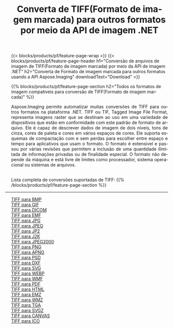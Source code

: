 ﻿---
title: Converta de TIFF(Formato de imagem marcada) para outros formatos por meio da API de imagem .NET 
weight: 3920
url: /pt/net/conversion/from/tiff 
lang: pt
langdirlevel: 2
locales: zh-hans,ja,it,ru,de,es,fr,nl,id,lt,pl,pt,vi,tr,ko,zh-hant,ar,hi,th,sv,cs,uk,he
description: Usando Aspose.Imaging você pode facilmente converter de TIFF(Formato de imagem marcada) para outros formatos
---

{{< blocks/products/pf/feature-page-wrap >}}
{{< blocks/products/pf/feature-page-header h1="Conversão de arquivos de imagem de TIFF(Formato de imagem marcada) por meio da API de imagem .NET" h2="Converta de Formato de imagem marcada para outros formatos usando a API Aspose.Imaging" downloadText="Download" >}}


{{% blocks/products/pf/feature-page-section  h2="Todos os formatos de imagem compatíveis para conversão de TIFF(Formato de imagem marcada)" %}}
<p align=justify>Aspose.Imaging permite automatizar muitas conversões de TIFF para outros formatos na plataforma .NET. TIFF ou TIF, Tagged Image File Format, representa imagens raster que se destinam ao uso em uma variedade de dispositivos que estão em conformidade com este padrão de formato de arquivo. Ele é capaz de descrever dados de imagem de dois níveis, tons de cinza, cores de paleta e cores em vários espaços de cores. Ele suporta esquemas de compactação com e sem perdas para escolher entre espaço e tempo para aplicativos que usam o formato. O formato é extensível e passou por várias revisões que permitem a inclusão de uma quantidade ilimitada de informações privadas ou de finalidade especial. O formato não depende da máquina e está livre de limites como processador, sistema operacional ou sistemas de arquivos.</p>
<br/>
Lista completa de conversões suportadas de TIFF:
{{% /blocks/products/pf/feature-page-section %}}
<div class="container-fluid productfamilypage bg-gray">
    <div class="convertypes bg-gray agp-content section">
        <div class="container">
		<hr style="margin-left:-20px;"/>
		<div class="row other-converters">
		    <div class='col-md-2 other-converter remove-lp remove-rp'><a href="/imaging/pt/net/conversion/tiff-to-bmp" >TIFF para BMP</a></div><div class='col-md-2 other-converter remove-lp remove-rp'><a href="/imaging/pt/net/conversion/tiff-to-gif" >TIFF para GIF</a></div><div class='col-md-2 other-converter remove-lp remove-rp'><a href="/imaging/pt/net/conversion/tiff-to-dicom" >TIFF para DICOM</a></div><div class='col-md-2 other-converter remove-lp remove-rp'><a href="/imaging/pt/net/conversion/tiff-to-emf" >TIFF para EMF</a></div><div class='col-md-2 other-converter remove-lp remove-rp'><a href="/imaging/pt/net/conversion/tiff-to-jpg" >TIFF para JPG</a></div><div class='col-md-2 other-converter remove-lp remove-rp'><a href="/imaging/pt/net/conversion/tiff-to-jpeg" >TIFF para JPEG</a></div><div class='col-md-2 other-converter remove-lp remove-rp'><a href="/imaging/pt/net/conversion/tiff-to-jp2" >TIFF para JP2</a></div><div class='col-md-2 other-converter remove-lp remove-rp'><a href="/imaging/pt/net/conversion/tiff-to-j2k" >TIFF para J2K</a></div><div class='col-md-2 other-converter remove-lp remove-rp'><a href="/imaging/pt/net/conversion/tiff-to-jpeg2000" >TIFF para JPEG2000</a></div><div class='col-md-2 other-converter remove-lp remove-rp'><a href="/imaging/pt/net/conversion/tiff-to-png" >TIFF para PNG</a></div><div class='col-md-2 other-converter remove-lp remove-rp'><a href="/imaging/pt/net/conversion/tiff-to-apng" >TIFF para APNG</a></div><div class='col-md-2 other-converter remove-lp remove-rp'><a href="/imaging/pt/net/conversion/tiff-to-psd" >TIFF para PSD</a></div><div class='col-md-2 other-converter remove-lp remove-rp'><a href="/imaging/pt/net/conversion/tiff-to-dxf" >TIFF para DXF</a></div><div class='col-md-2 other-converter remove-lp remove-rp'><a href="/imaging/pt/net/conversion/tiff-to-svg" >TIFF para SVG</a></div><div class='col-md-2 other-converter remove-lp remove-rp'><a href="/imaging/pt/net/conversion/tiff-to-webp" >TIFF para WEBP</a></div><div class='col-md-2 other-converter remove-lp remove-rp'><a href="/imaging/pt/net/conversion/tiff-to-wmf" >TIFF para WMF</a></div><div class='col-md-2 other-converter remove-lp remove-rp'><a href="/imaging/pt/net/conversion/tiff-to-pdf" >TIFF para PDF</a></div><div class='col-md-2 other-converter remove-lp remove-rp'><a href="/imaging/pt/net/conversion/tiff-to-html" >TIFF para HTML</a></div><div class='col-md-2 other-converter remove-lp remove-rp'><a href="/imaging/pt/net/conversion/tiff-to-emz" >TIFF para EMZ</a></div><div class='col-md-2 other-converter remove-lp remove-rp'><a href="/imaging/pt/net/conversion/tiff-to-wmz" >TIFF para WMZ</a></div><div class='col-md-2 other-converter remove-lp remove-rp'><a href="/imaging/pt/net/conversion/tiff-to-tga" >TIFF para TGA</a></div><div class='col-md-2 other-converter remove-lp remove-rp'><a href="/imaging/pt/net/conversion/tiff-to-svgz" >TIFF para SVGZ</a></div><div class='col-md-2 other-converter remove-lp remove-rp'><a href="/imaging/pt/net/conversion/tiff-to-canvas" >TIFF para CANVAS</a></div><div class='col-md-2 other-converter remove-lp remove-rp'><a href="/imaging/pt/net/conversion/tiff-to-ico" >TIFF para ICO</a></div>
                </div>
        </div>
    </div>
</div>
<br/>

